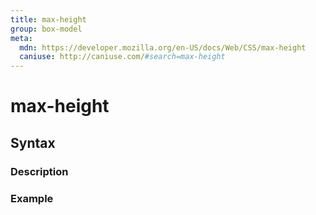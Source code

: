 ```yaml
---
title: max-height
group: box-model
meta:
  mdn: https://developer.mozilla.org/en-US/docs/Web/CSS/max-height
  caniuse: http://caniuse.com/#search=max-height
---
```


# max-height
<!--- Introduction for max-height, keep it brief and set the overall context -->

## Syntax
<!--- Introduce the various syntax for max-height -->

### Description
<!--- For each major section of syntax, provide a description explaining its usage further -->

### Example
<!--- Provide code examples for the syntax block you're currently describing -->